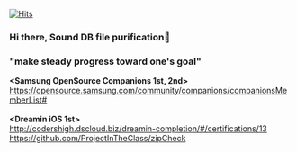 [![Hits](https://hits.seeyoufarm.com/api/count/incr/badge.svg?url=https%3A%2F%2Fgithub.com%2FKunhoYoo&count_bg=%233D73C8&title_bg=%23555555&icon=&icon_color=%23E7E7E7&title=hits&edge_flat=false)](https://hits.seeyoufarm.com)
### Hi there, Sound DB file purification👋<br>
### "make steady progress toward one's goal"<br>


**<Samsung OpenSource Companions 1st, 2nd>**<br>
  https://opensource.samsung.com/community/companions/companionsMemberList# <br><br>
  **<Dreamin iOS 1st>** <br>
  http://codershigh.dscloud.biz/dreamin-completion/#/certifications/13 <br>
  https://github.com/ProjectInTheClass/zipCheck <br>



<!--
**KunhoYoo/KunhoYoo** is a ✨ _special_ ✨ repository because its `README.md` (this file) appears on your GitHub profile.

Here are some ideas to get you started:

- 🔭 I’m currently working on ...
- 🌱 I’m currently learning ...
- 👯 I’m looking to collaborate on ...
- 🤔 I’m looking for help with ...
- 💬 Ask me about ...
- 📫 How to reach me: ...
- 😄 Pronouns: ...
- ⚡ Fun fact: ...
-->
